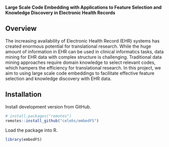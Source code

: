 __Large Scale Code Embedding with Applications to Feature Selection and Knowledge Discovery in Electronic Health Records__

## Overview

The increasing availability of Electronic Health Record (EHR) systems has created enormous potential for translational research. While the huge amount of information in EHR can be used in clinical informatics tasks, data mining for EHR data with complex structure is challenging. Traditional data mining approaches require domain knowledge to select relevant codes, which hampers the efficiency for translational research. In this project, we aim to using large scale code embeddings to facilitate effective feature selection and knowledge discovery with EHR data.

## Installation

Install development version from GitHub.

``` r
# install.packages("remotes")
remotes::install_github("celehs/embedFS")
```

Load the package into R.

``` r
library(embedFS)
```
